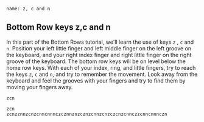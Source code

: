 ﻿
```ngMeta
name: z, c and n
```

## Bottom Row keys z,c and n

In this part of the Bottom Rows tutorial, we'll learn the use of keys `z` , `c` and `n`.
Position your left little finger and left middle finger on the left groove on the keyboard, and your right index finger and right little finger on the right groove of the keyboard. The bottom row keys will be on level below the home row keys. With each of your index, ring, and little fingers, try to reach the keys `z`, `c` and `n`, and try to remember the movement. Look away from the keyboard and feel the grooves with your fingers and try to find them by moving your fingers away.


```trytyping
zcn
```

```practicetyping
zcn
zcnzznnzcnzcnncnnnczcznnznzcznzcnnzcnzczcnzcnnczzcnncnnnczn
```

